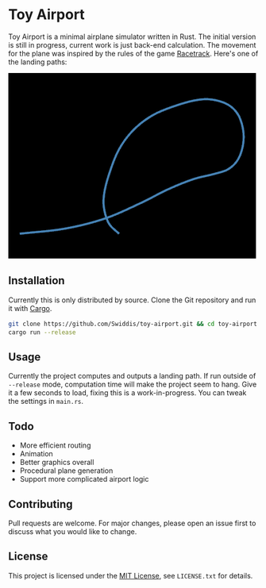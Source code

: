 # Toy Airport

Toy Airport is a minimal airplane simulator written in Rust.
The initial version is still in progress, current work is just back-end calculation.
The movement for the plane was inspired by the rules of the game [Racetrack](https://en.wikipedia.org/wiki/Racetrack_(game)).
Here's one of the landing paths:

![A Hermite Spline representing a simulated landing flight path](media/readme/flight-path.png)

## Installation

Currently this is only distributed by source.
Clone the Git repository and run it with [Cargo](https://doc.rust-lang.org/cargo/getting-started/index.html).

```sh
git clone https://github.com/Swiddis/toy-airport.git && cd toy-airport
cargo run --release
```

## Usage

Currently the project computes and outputs a landing path.
If run outside of `--release` mode, computation time will make the project seem to hang.
Give it a few seconds to load, fixing this is a work-in-progress.
You can tweak the settings in `main.rs`.

## Todo

- More efficient routing
- Animation
- Better graphics overall
- Procedural plane generation
- Support more complicated airport logic

## Contributing

Pull requests are welcome.
For major changes, please open an issue first to discuss what you would like to change.

## License

This project is licensed under the [MIT License](https://choosealicense.com/licenses/mit/), see `LICENSE.txt` for details.
